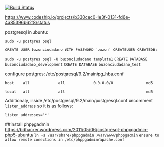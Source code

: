 [![Build Status](https://travis-ci.org/desarrollolocal/buzonciudadano.png?branch=master)](https://travis-ci.org/desarrollolocal/buzonciudadano)

https://www.codeship.io/projects/b330cec0-1e3f-0131-fd6e-4a85396b6218/status

postgresql in ubuntu:

`sudo -u postgres psql`

`CREATE USER buzonciudadano WITH PASSWORD 'buzon' CREATEUSER CREATEDB;`

`sudo -u postgres psql -U buzonciudadano template1`
`CREATE DATABASE buzonciudadano_development`
`CREATE DATABASE buzonciudadano_test`


configure postgres:
/etc/postgresql/9.2/main/pg_hba.conf

`host    all             all             0.0.0.0/0               md5`

`local   all             all                                     md5`

Additionaly, inside /etc/postgresql/9.2/main/postgresql.conf uncomment `listen_address` so it is as follows:

`listen_addresses='*'`


##install phppgadmin
https://bdhacker.wordpress.com/2011/05/06/postgresql-phppgadmin-php5-ubuntu/
`ln -s /usr/share/phppgadmin /var/www/phppgadmin`
`ensure to allow remote conections in /etc/phppgadmin/apache.conf`